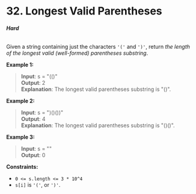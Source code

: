 # 32. Longest Valid Parentheses
###### **Hard**

Given a string containing just the characters `'('` and `')'`, return *the length of the longest valid (well-formed) parentheses substring*.
 

**Example 1:**

> **Input**: s = "(()"  
**Output**: 2  
**Explanation**: The longest valid parentheses substring is "()".  

**Example 2:**

> **Input**: s = ")()())"  
**Output**: 4  
**Explanation**: The longest valid parentheses substring is "()()".  

**Example 3:**

> **Input**: s = ""  
**Output**: 0  
 

**Constraints:**

- `0 <= s.length <= 3 * 10^4`
- `s[i]` is `'('`, or `')'`.
